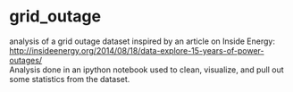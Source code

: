 # grid_outage

analysis of a grid outage dataset inspired by an article on Inside Energy: http://insideenergy.org/2014/08/18/data-explore-15-years-of-power-outages/ 
<br>
Analysis done in an ipython notebook used to clean, visualize, and pull out some statistics from the dataset.
